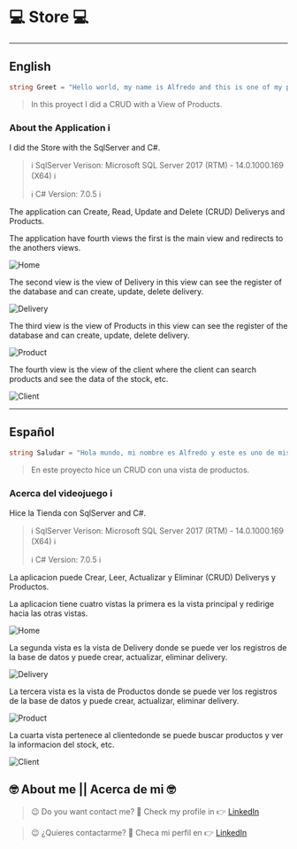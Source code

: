# :computer: Store :computer:

---
## English
```C#
string Greet = "Hello world, my name is Alfredo and this is one of my proyects";

```

> In this proyect I did a CRUD with a View of Products.
 ### About the Application :information_source:

 I did the Store with the SqlServer and C#.

 > :information_source: SqlServer Verison: Microsoft SQL Server 2017 (RTM) - 14.0.1000.169 (X64)  :information_source:
 >
 > :information_source: C# Version: 7.0.5 :information_source:

The application can Create, Read, Update and Delete (CRUD) Deliverys and Products.

The application have fourth views the first is the main view and redirects to the anothers views.

![Home](./Img/PhotosProyects/Home.PNG)

The second view is the view of Delivery in this view can see the register of the database and can create, update, delete delivery.

![Delivery](./Img/PhotosProyects/Delivery.PNG)

The third view is the view of Products in this view can see the register of the database and can create, update, delete delivery.

![Product](./Img/PhotosProyects/Product.PNG)

The fourth view is the view of the client where the client can search products and see the data of the stock, etc.

![Client](./Img/PhotosProyects/Client.PNG)

---
## Español
~~~ C#
string Saludar = "Hola mundo, mi nombre es Alfredo y este es uno de mis proyectos";
~~~

> En este proyecto hice un  CRUD con una vista de productos.
### Acerca del videojuego :information_source:

Hice la Tienda con SqlServer and C#.

 > :information_source: SqlServer Verison: Microsoft SQL Server 2017 (RTM) - 14.0.1000.169 (X64)  :information_source:
 >
 > :information_source: C# Version: 7.0.5 :information_source:

La aplicacion puede Crear, Leer, Actualizar y Eliminar (CRUD) Deliverys y Productos.

La aplicacion tiene cuatro vistas la primera es la vista principal y redirige hacia las otras vistas.

![Home](./Img/PhotosProyects/Home.PNG)

La segunda vista es la vista de Delivery donde se puede ver los registros de la base de datos y puede crear, actualizar, eliminar delivery.

![Delivery](./Img/PhotosProyects/Delivery.PNG)

La tercera vista es la vista de Productos donde se puede ver los registros de la base de datos y puede crear, actualizar, eliminar delivery.

![Product](./Img/PhotosProyects/Product.PNG)

La cuarta vista pertenece al clientedonde se puede buscar productos y ver la informacion del stock, etc.

![Client](./Img/PhotosProyects/Client.PNG)

## :nerd_face: **About me** || **Acerca de mi** :nerd_face:

> :wink: Do you want contact me? :eyes: Check my profile in :point_right: [LinkedIn](https://www.linkedin.com/in/alfredo-rodríguez-orenday-73a14a215/ "Alfredo Rdz O")  

> :wink: ¿Quieres contactarme? :eyes: Checa mi perfil en :point_right: [LinkedIn](https://www.linkedin.com/in/alfredo-rodríguez-orenday-73a14a215/ "Alfredo Rdz O")  